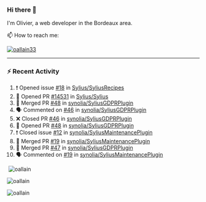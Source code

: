 ### Hi there 👋

I'm Olivier, a web developer in the Bordeaux area.

📫 How to reach me:

<p> <a href="https://twitter.com/oallain33" target="blank"><img src="https://img.shields.io/twitter/follow/oallain33?logo=twitter&style=for-the-badge" alt="oallain33" /></a> </p>

---

### :zap: Recent Activity

<!--START_SECTION:activity-->
1. ❗️ Opened issue [#18](https://github.com/Sylius/SyliusRecipes/issues/18) in [Sylius/SyliusRecipes](https://github.com/Sylius/SyliusRecipes)
2. 💪 Opened PR [#14531](https://github.com/Sylius/Sylius/pull/14531) in [Sylius/Sylius](https://github.com/Sylius/Sylius)
3. 🎉 Merged PR [#48](https://github.com/synolia/SyliusGDPRPlugin/pull/48) in [synolia/SyliusGDPRPlugin](https://github.com/synolia/SyliusGDPRPlugin)
4. 🗣 Commented on [#46](https://github.com/synolia/SyliusGDPRPlugin/issues/46) in [synolia/SyliusGDPRPlugin](https://github.com/synolia/SyliusGDPRPlugin)
5. ❌ Closed PR [#46](https://github.com/synolia/SyliusGDPRPlugin/pull/46) in [synolia/SyliusGDPRPlugin](https://github.com/synolia/SyliusGDPRPlugin)
6. 💪 Opened PR [#48](https://github.com/synolia/SyliusGDPRPlugin/pull/48) in [synolia/SyliusGDPRPlugin](https://github.com/synolia/SyliusGDPRPlugin)
7. ❗️ Closed issue [#12](https://github.com/synolia/SyliusMaintenancePlugin/issues/12) in [synolia/SyliusMaintenancePlugin](https://github.com/synolia/SyliusMaintenancePlugin)
8. 🎉 Merged PR [#19](https://github.com/synolia/SyliusMaintenancePlugin/pull/19) in [synolia/SyliusMaintenancePlugin](https://github.com/synolia/SyliusMaintenancePlugin)
9. 🎉 Merged PR [#47](https://github.com/synolia/SyliusGDPRPlugin/pull/47) in [synolia/SyliusGDPRPlugin](https://github.com/synolia/SyliusGDPRPlugin)
10. 🗣 Commented on [#19](https://github.com/synolia/SyliusMaintenancePlugin/issues/19) in [synolia/SyliusMaintenancePlugin](https://github.com/synolia/SyliusMaintenancePlugin)
<!--END_SECTION:activity-->

<p>&nbsp;<img align="center" src="https://github-readme-stats.vercel.app/api?username=oallain&show_icons=true&locale=en" alt="oallain" /></p>

<p><img align="center" src="https://github-readme-streak-stats.herokuapp.com/?user=oallain&" alt="oallain" /></p>

<p><img src="https://github-readme-stats.vercel.app/api/top-langs?username=oallain&show_icons=true&locale=en&layout=compact" alt="oallain" /></p>
